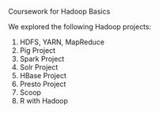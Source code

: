Coursework for Hadoop Basics

We explored the following Hadoop projects: 
1. HDFS, YARN, MapReduce
2. Pig Project
3. Spark Project
4. Solr Project
5. HBase Project
6. Presto Project
7. Scoop 
8. R with Hadoop

